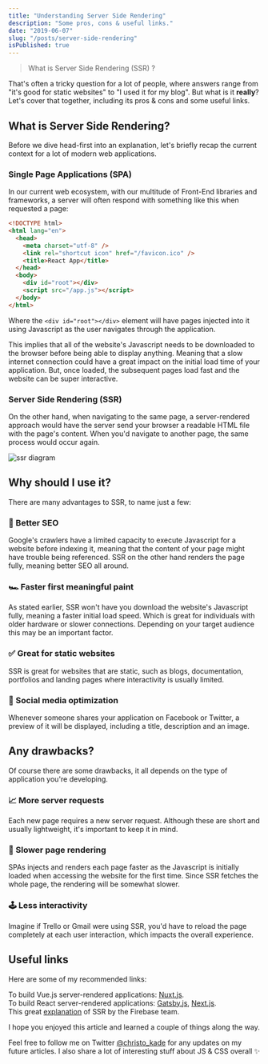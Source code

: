 ```yaml
---
title: "Understanding Server Side Rendering"
description: "Some pros, cons & useful links."
date: "2019-06-07"
slug: "/posts/server-side-rendering"
isPublished: true
---
```


> What is Server Side Rendering (SSR) ?

That's often a tricky question for a lot of people, where answers range from "it's good for static websites" to "I used it for my blog". But what is it **really**? Let's cover that together, including its pros & cons and some useful links.

## What is Server Side Rendering?

Before we dive head-first into an explanation, let's briefly recap the current context for a lot of modern web applications.

### Single Page Applications (SPA)

In our current web ecosystem, with our multitude of Front-End libraries and frameworks, a server will often respond with something like this when requested a page:

```html
<!DOCTYPE html>
<html lang="en">
  <head>
    <meta charset="utf-8" />
    <link rel="shortcut icon" href="/favicon.ico" />
    <title>React App</title>
  </head>
  <body>
    <div id="root"></div>
    <script src="/app.js"></script>
  </body>
</html>
```

Where the `<div id="root"></div>` element will have pages injected into it using Javascript as the user navigates through the application.

This implies that all of the website's Javascript needs to be downloaded to the browser before being able to display anything. Meaning that a slow internet connection could have a great impact on the initial load time of your application. But, once loaded, the subsequent pages load fast and the website can be super interactive.

### Server Side Rendering (SSR)

On the other hand, when navigating to the same page, a server-rendered approach would have the server send your browser a readable HTML file with the page's content. When you'd navigate to another page, the same process would occur again.

![ssr diagram](https://user-images.githubusercontent.com/15229355/59100904-a9fa6500-8927-11e9-9470-a82a348a2249.png)

## Why should I use it?

There are many advantages to SSR, to name just a few:

### 🔎 Better SEO

Google's crawlers have a limited capacity to execute Javascript for a website before indexing it, meaning that the content of your page might have trouble being referenced. SSR on the other hand renders the page fully, meaning better SEO all around.

### 🏎 Faster first meaningful paint

As stated earlier, SSR won't have you download the website's Javascript fully, meaning a faster initial load speed. Which is great for individuals with older hardware or slower connections. Depending on your target audience this may be an important factor.

### ✅ Great for static websites

SSR is great for websites that are static, such as blogs, documentation, portfolios and landing pages where interactivity is usually limited.

### 👥 Social media optimization

Whenever someone shares your application on Facebook or Twitter, a preview of it will be displayed, including a title, description and an image.

## Any drawbacks?

Of course there are some drawbacks, it all depends on the type of application you're developing.

### 📈 More server requests

Each new page requires a new server request. Although these are short and usually lightweight, it's important to keep it in mind.

### 🐌 Slower page rendering

SPAs injects and renders each page faster as the Javascript is initially loaded when accessing the website for the first time. Since SSR fetches the whole page, the rendering will be somewhat slower.

### 🕹 Less interactivity

Imagine if Trello or Gmail were using SSR, you'd have to reload the page completely at each user interaction, which impacts the overall experience.

## Useful links

Here are some of my recommended links:

To build Vue.js server-rendered applications: [Nuxt.js](https://nuxtjs.org/).  
To build React server-rendered applications: [Gatsby.js](https://www.gatsbyjs.org/), [Next.js](https://nextjs.org/).  
This great [explanation](https://youtu.be/GQzn7XRdzxY?t=46) of SSR by the Firebase team.

I hope you enjoyed this article and learned a couple of things along the way.

Feel free to follow me on Twitter [@christo_kade](https://twitter.com/christo_kade) for any updates on my future articles. I also share a lot of interesting stuff about JS & CSS overall ✨
